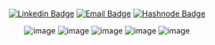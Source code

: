 <div align="center">
  
[![Linkedin Badge](https://img.shields.io/badge/LinkedIn-0077B5?style=for-the-badge&logo=linkedin&logoColor=white)](https://www.linkedin.com/in/rafael-moura-03b97537/) [![Email Badge](https://img.shields.io/badge/Gmail-D14836?style=for-the-badge&logo=gmail&logoColor=white)](mailto:rafmoura25@gmail.com) [![Hashnode Badge](https://img.shields.io/badge/Hashnode-323330?style=for-the-badge&logo=hashnode&logoColor=2962FF)](https://rafaelmoura.dev/)
  
![image](https://img.shields.io/badge/C%23-323330?style=for-the-badge&logo=c-sharp&logoColor=3776AB) ![image](https://img.shields.io/badge/Java-323330?style=for-the-badge&logo=java&logoColor=orange) ![image](https://img.shields.io/badge/Kotlin-323330?&style=for-the-badge&logo=kotlin&logoColor=0095D5) ![image](https://img.shields.io/badge/JavaScript-323330?style=for-the-badge&logo=javascript&logoColor=F7DF1E) ![image](https://img.shields.io/badge/Python-323330?style=for-the-badge&logo=python&logoColor=3776AB)
  
  
  

</div>


<!--
**rafmoura25/rafmoura25** is a ✨ _special_ ✨ repository because its `README.md` (this file) appears on your GitHub profile.

Here are some ideas to get you started:

- 🔭 I’m currently working on ...
- 🌱 I’m currently learning ...
- 👯 I’m looking to collaborate on ...
- 🤔 I’m looking for help with ...
- 💬 Ask me about ...
- 📫 How to reach me: ...
- 😄 Pronouns: ...
- ⚡ Fun fact: ...
-->
